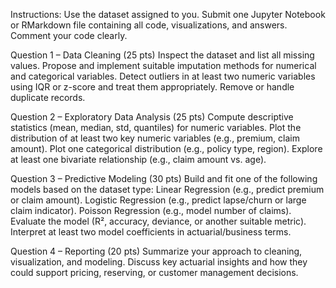 Instructions: Use the dataset assigned to you. Submit one Jupyter Notebook or RMarkdown file containing all code, visualizations, and answers. Comment your code clearly.

Question 1 – Data Cleaning (25 pts)
Inspect the dataset and list all missing values.
Propose and implement suitable imputation methods for numerical and categorical variables.
Detect outliers in at least two numeric variables using IQR or z-score and treat them appropriately.
Remove or handle duplicate records.

Question 2 – Exploratory Data Analysis (25 pts)
Compute descriptive statistics (mean, median, std, quantiles) for numeric variables.
Plot the distribution of at least two key numeric variables (e.g., premium, claim amount).
Plot one categorical distribution (e.g., policy type, region).
Explore at least one bivariate relationship (e.g., claim amount vs. age).

Question 3 – Predictive Modeling (30 pts)
Build and fit one of the following models based on the dataset type:
Linear Regression (e.g., predict premium or claim amount).
Logistic Regression (e.g., predict lapse/churn or large claim indicator).
Poisson Regression (e.g., model number of claims).
Evaluate the model (R², accuracy, deviance, or another suitable metric).
Interpret at least two model coefficients in actuarial/business terms.

Question 4 – Reporting (20 pts)
Summarize your approach to cleaning, visualization, and modeling.
Discuss key actuarial insights and how they could support pricing, reserving, or customer management decisions.
